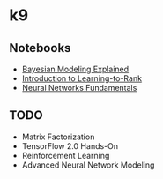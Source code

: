 # k9

## Notebooks

+ [Bayesian Modeling Explained](https://everdark.github.io/k9/bayesian/bayesian_modeling_explained.nb.html)
+ [Introduction to Learning-to-Rank](https://everdark.github.io/k9/learning_to_rank/learning_to_rank.html)
+ [Neural Networks Fundamentals](https://everdark.github.io/k9/neural_nets/neural_networks_fundamentals.nb.html)

## TODO

+ Matrix Factorization
+ TensorFlow 2.0 Hands-On
+ Reinforcement Learning
+ Advanced Neural Network Modeling

